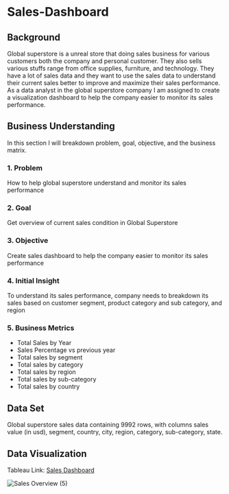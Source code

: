 # Sales-Dashboard

## Background
Global superstore is a unreal store that doing sales business for various customers both the company and personal customer. They also sells various stuffs range from office supplies, furniture, and technology. They have a lot of sales data and they want to use the sales data to understand their current sales better to improve and maximize their sales performance. As a data analyst in the global superstore company I am assigned to create a visualization dashboard to help the company easier to monitor its sales performance. 

## Business Understanding
In this section I will breakdown problem, goal, objective, and the business matrix. 
### 1. Problem 
How to help global superstore understand and monitor its sales performance 
### 2. Goal
Get overview of current sales condition in Global Superstore
### 3. Objective 
Create sales dashboard to help the company easier to monitor its sales performance 
### 4. Initial Insight
To understand its sales performance, company needs to breakdown its sales based on customer segment, product category and sub category, and region
### 5. Business Metrics
- Total Sales by Year 
- Sales Percentage vs previous year
- Total sales by segment
- Total sales by category 
- Total sales by region
- Total sales by sub-category
- Total sales by country

## Data Set 
Global superstore sales data containing 9992 rows, with columns sales value (in usd), segment, country, city, region, category, sub-category, state. 

## Data Visualization

Tableau Link: [Sales Dashboard](https://public.tableau.com/app/profile/rindangcahyaning/viz/SalesDashboard_16741907212560/SalesOverview)

![Sales Overview (5)](https://github.com/rindangchi/Sales-Dashboard/assets/10241058/2c8a86a2-7482-4cab-ac0e-7b39aeb5c240)



